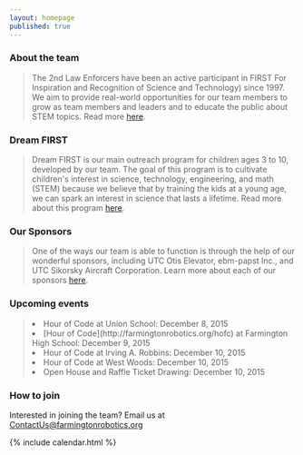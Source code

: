 ```yaml
---
layout: homepage
published: true
---
```

### About the team

>The 2nd Law Enforcers have been an active participant in FIRST For Inspiration and Recognition of Science and Technology) since 1997. We aim to provide real-world opportunities for our team members to grow as team members and leaders and to educate the public about STEM topics. Read more [here](http://farmingtonrobotics.org/about).

### Dream FIRST

>Dream FIRST is our main outreach program for children ages 3 to 10, developed by our team. The goal of this program is to cultivate children's interest in science, technology, engineering, and math (STEM) because we believe that by training the kids at a young age, we can spark an interest in science that lasts a lifetime. Read more about this program [here](http://farmingtonrobotics.org/dreamfirst).

### Our Sponsors

>One of the ways our team is able to function is through the help of our wonderful sponsors, including UTC Otis Elevator, ebm-papst Inc., and UTC Sikorsky Aircraft Corporation. Learn more about each of our sponsors [here](http://farmingtonrobotics.org/sponsors).

### Upcoming events

><li> Hour of Code at Union School: December 8, 2015</li>
><li> [Hour of Code](http://farmingtonrobotics.org/hofc) at Farmington High School: December 9, 2015</li>
><li> Hour of Code at Irving A. Robbins: December 10, 2015</li>
><li> Hour of Code at West Woods: December 10, 2015</li>
><li> Open House and Raffle Ticket Drawing: December 10, 2015</li>

### How to join

Interested in joining the team? Email us at <ContactUs@farmingtonrobotics.org>

{% include calendar.html %}
